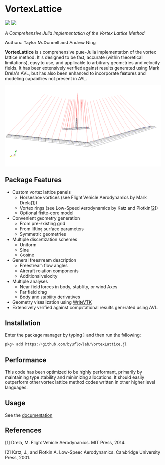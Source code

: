 # VortexLattice

[![](https://img.shields.io/badge/docs-dev-blue.svg)](https://flow.byu.edu/VortexLattice.jl/dev)
![](https://github.com/byuflowlab/VortexLattice.jl/workflows/Run%20tests/badge.svg)

*A Comprehensive Julia implementation of the Vortex Lattice Method*

Authors: Taylor McDonnell and Andrew Ning

**VortexLattice** is a comprehensive pure-Julia implementation of the vortex lattice method.  It is designed to be fast, accurate (within theoretical limitations), easy to use, and applicable to arbitrary geometries and velocity fields.  It has been extensively verified against results generated using Mark Drela's AVL, but has also been enhanced to incorporate features and modeling capabilties not present in AVL.

![](docs/src/showoff.png)

## Package Features
 - Custom vortex lattice panels
   - Horseshoe vortices (see Flight Vehicle Aerodynamics by Mark Drela[[1]](#1))
   - Vortex rings (see Low-Speed Aerodynamics by Katz and Plotkin[[2]](#2))
   - Optional finite-core model
 - Convenient geometry generation
   - From pre-existing grid
   - From lifting surface parameters
   - Symmetric geometries
 - Multiple discretization schemes
   - Uniform
   - Sine
   - Cosine
 - General freestream description
   - Freestream flow angles
   - Aircraft rotation components
   - Additional velocity
 - Multiple analyses
   - Near field forces in body, stability, or wind Axes
   - Far field drag
   - Body and stability derivatives
 - Geometry visualization using [WriteVTK](https://github.com/jipolanco/WriteVTK.jl)
 - Extensively verified against computational results generated using AVL.

## Installation

Enter the package manager by typing `]` and then run the following:

```julia
pkg> add https://github.com/byuflowlab/VortexLattice.jl
```

## Performance

This code has been optimized to be highly performant, primarily by maintaining type stability and minimizing allocations.  It should easily outperform other vortex lattice method codes written in other higher level languages.

## Usage

See the [documentation](https://flow.byu.edu/VLM.jl/dev)

## References
<a id="1">[1]</a>
Drela, M. Flight Vehicle Aerodynamics. MIT Press, 2014.

<a id="2">[2]</a>
Katz, J., and Plotkin A. Low-Speed Aerodynamics. Cambridge University Press, 2001.
